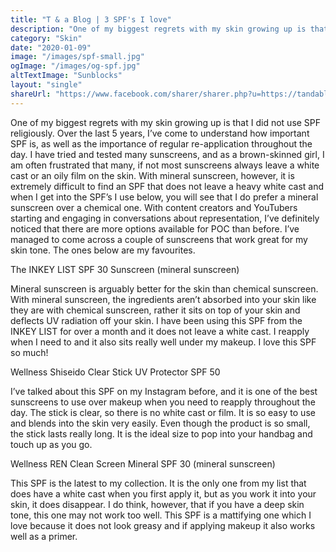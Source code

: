 ```yaml
---
title: "T & a Blog | 3 SPF's I love"
description: "One of my biggest regrets with my skin growing up is that I did not use SPF religiously. Over the last 5 years, I’ve come to understand how important SPF is, as well as the importance of regular re-application throughout the day. I have tried and tested many sunscreens, and as a brown-skinned girl, I am often frustrated that many, if not most sunscreens always leave a white cast or an oily film on the skin. With mineral sunscreen, however, it is extremely difficult to find an SPF that does not leave a heavy white cast and when I get into the SPF’s I use below, you will see that I do prefer a mineral sunscreen over a chemical one. With content creators and YouTubers starting and engaging in conversations about representation, I’ve definitely noticed that there are more options available for POC than before. I’ve managed to come across a couple of sunscreens that work great for my skin tone. The ones below are my favourites."
category: "Skin"
date: "2020-01-09"
image: "/images/spf-small.jpg"
ogImage: "/images/og-spf.jpg"
altTextImage: "Sunblocks"
layout: "single"
shareUrl: "https://www.facebook.com/sharer/sharer.php?u=https://tandablog.com/3-SPF's-I-love/"
---
```


One of my biggest regrets with my skin growing up is that I did not use SPF religiously. Over the last 5 years, I’ve come to understand how important SPF is, as well as the importance of regular re-application throughout the day. I have tried and tested many sunscreens, and as a brown-skinned girl, I am often frustrated that many, if not most sunscreens always leave a white cast or an oily film on the skin. With mineral sunscreen, however, it is extremely difficult to find an SPF that does not leave a heavy white cast and when I get into the SPF’s I use below, you will see that I do prefer a mineral sunscreen over a chemical one. With content creators and YouTubers starting and engaging in conversations about representation, I’ve definitely noticed that there are more options available for POC than before. I’ve managed to come across a couple of sunscreens that work great for my skin tone. The ones below are my favourites.



The INKEY LIST SPF 30 Sunscreen (mineral sunscreen)

Mineral sunscreen is arguably better for the skin than chemical sunscreen. With mineral sunscreen, the ingredients aren’t absorbed into your skin like they are with chemical sunscreen, rather it sits on top of your skin and deflects UV radiation off your skin. I have been using this SPF from the INKEY LIST for over a month and it does not leave a white cast. I reapply when I need to and it also sits really well under my makeup. I love this SPF so much!

Wellness
Shiseido Clear Stick UV Protector SPF 50

I’ve talked about this SPF on my Instagram before, and it is one of the best sunscreens to use over makeup when you need to reapply throughout the day. The stick is clear, so there is no white cast or film. It is so easy to use and blends into the skin very easily. Even though the product is so small, the stick lasts really long. It is the ideal size to pop into your handbag and touch up as you go.

Wellness
REN Clean Screen Mineral SPF 30 (mineral sunscreen)

This SPF is the latest to my collection. It is the only one from my list that does have a white cast when you first apply it, but as you work it into your skin, it does disappear. I do think, however, that if you have a deep skin tone, this one may not work too well. This SPF is a mattifying one which I love because it does not look greasy and if applying makeup it also works well as a primer.
